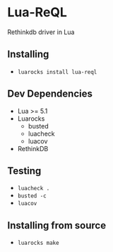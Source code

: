 # Lua-ReQL

Rethinkdb driver in Lua

## Installing
- `luarocks install lua-reql`

## Dev Dependencies
- Lua >= 5.1
- Luarocks
  - busted
  - luacheck
  - luacov
- RethinkDB

## Testing
- `luacheck .`
- `busted -c`
- `luacov`

## Installing from source
- `luarocks make`
